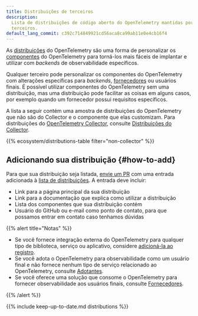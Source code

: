 ```yaml
---
title: Distribuições de terceiros
description:
  Lista de distribuições de código aberto do OpenTelemetry mantidas por
  terceiros.
default_lang_commit: c392c714849921cd56aca8ca99ab11e0e4cb16f4
---
```


As [distribuições][distributions] do OpenTelemetry são uma forma de personalizar
os [componentes][components] do OpenTelemetry para torná-los mais fáceis de
implantar e utilizar com _backends_ de observabilidade específicos.

Qualquer terceiro pode personalizar os componentes do OpenTelemetry com
alterações específicas para _backends_, [fornecedores][vendor] ou usuários
finais. É possível utilizar componentes do OpenTelemetry sem uma distribuição,
mas uma distribuição pode facilitar as coisas em alguns casos, por exemplo
quando um fornecedor possui requisitos específicos.

A lista a seguir contém uma amostra de distribuições do OpenTelemetry que não são
do Collector e o componente que elas customizam. Para distribuições do
[OpenTelemetry Collector](/docs/collector), consulte
[Distribuições do Collector](/docs/collector/distributions/).

{{% ecosystem/distributions-table filter="non-collector" %}}

## Adicionando sua distribuição {#how-to-add}

Para que sua distribuição seja listada, [envie um PR] com uma entrada adicionada
à [lista de distribuições][distributions list]. A entrada deve incluir:

- Link para a página principal da sua distribuição
- Link para a documentação que explica como utilizar a distribuição
- Lista dos componentes que sua distribuição contém
- Usuário do GitHub ou e-mail como ponto de contato, para que possamos entrar em
  contato caso tenhamos dúvidas

{{% alert title="Notas" %}}

- Se você fornece integração externa do OpenTelemetry para qualquer tipo de
  biblioteca, serviço ou aplicativo, considere
  [adicioná-la ao registro](/ecosystem/registry/adding).
- Se você adota o OpenTelemetry para observabilidade como um usuário final e não
  fornece nenhum tipo de serviço relacionado ao OpenTelemetry, consulte
  [Adotantes](/ecosystem/adopters).
- Se você oferece uma solução que consome o OpenTelemetry para fornecer
  observabilidade aos usuários finais, consulte
  [Fornecedores](/ecosystem/vendors).

{{% /alert %}}

[envie um PR]: /docs/contributing/pull-requests/

{{% include keep-up-to-date.md distributions %}}

[components]: /docs/concepts/components/
[distributions]: /docs/concepts/distributions/
[distributions list]:
  https://github.com/open-telemetry/opentelemetry.io/tree/main/data/ecosystem/distributions.yaml
[vendor]: ../vendors/

